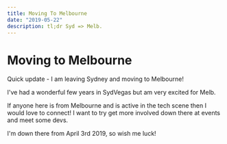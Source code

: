 ```yaml
---
title: Moving To Melbourne
date: "2019-05-22"
description: tl;dr Syd => Melb.
---
```


# Moving to Melbourne

Quick update - I am leaving Sydney and moving to Melbourne!

I've had a wonderful few years in SydVegas but am very excited for Melb.

If anyone here is from Melbourne and is active in the tech scene then I would love to connect! I want to try get more involved down there at events and meet some devs.

I'm down there from April 3rd 2019, so wish me luck!
